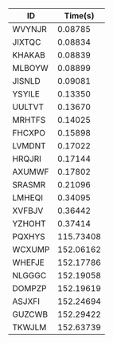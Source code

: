 |ID|Time(s)|
|-|-|
|WVYNJR|0.08785|
|JIXTQC|0.08834|
|KHAKAB|0.08839|
|MLBOYW|0.08899|
|JISNLD|0.09081|
|YSYILE|0.13350|
|UULTVT|0.13670|
|MRHTFS|0.14025|
|FHCXPO|0.15898|
|LVMDNT|0.17022|
|HRQJRI|0.17144|
|AXUMWF|0.17802|
|SRASMR|0.21096|
|LMHEQI|0.34095|
|XVFBJV|0.36442|
|YZHOHT|0.37414|
|PQXHYS|115.73408|
|WCXUMP|152.06162|
|WHEFJE|152.17786|
|NLGGGC|152.19058|
|DOMPZP|152.19619|
|ASJXFI|152.24694|
|GUZCWB|152.29422|
|TKWJLM|152.63739|
